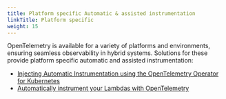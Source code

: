```yaml
---
title: Platform specific Automatic & assisted instrumentation
linkTitle: Platform specific
weight: 15
---
```


OpenTelemetry is available for a variety of platforms and environments, ensuring
seamless observability in hybrid systems. Solutions for these provide platform
specific automatic and assisted instrumentation:

- [Injecting Automatic Instrumentation using the OpenTelemetry Operator for Kubernetes](/docs/platforms/kubernetes/operator/automatic/)
- [Automatically instrument your Lambdas with OpenTelemetry](lambda-auto-instrument/)

